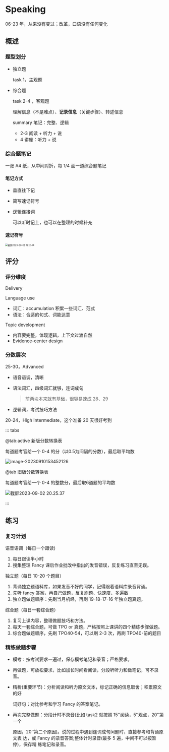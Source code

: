 # Speaking

06-23 年，从来没有变过；改革，口语没有任何变化

## 概述

### 题型划分

- 独立题

  task 1，主观题

- 综合题

  task 2-4 ，客观题

  理解信息（不是难点）、**记录信息**（关键步骤）、转述信息

  summary 笔记：完整、逻辑

  - 2-3 阅读 + 听力 + 说
  - 4 讲座：听力 + 说

### 综合题笔记

一张 A4 纸，从中间对折，每 1/4 面一道综合题笔记

#### 笔记方式

- 垂直往下记

- 简写速记符号

- 逻辑连接词

  可以听时记上，也可以在整理的时候补充

#### 速记符号

<img src="https://cdn.jsdelivr.net/gh/davidliuk/images@master/blog/%E6%88%AA%E5%B1%8F2023-08-06%2019.12.44.png" alt="截屏2023-08-06 19.12.44" style="zoom:50%;" />

## 评分

### 评分维度

Delivery

Language use

- 词汇：accumulation 积累一些词汇、范式
- 语法：合适的句式、词能达意

Topic development

- 内容要完整，体现逻辑，上下文过渡自然
- Evidence-center design

### 分数层次

25-30，Advanced

- 语音语调，清晰

- 语法词汇，四级词汇就够，连词成句

  > 前两块本来就有基础，很容易速成 28、29

- 逻辑词，考试技巧方法

20-24，High Intermediate，这个准备 20 天很好考到

::: tabs

@tab:active 新版分数转换表

每道题考官给一个 0-4 的分（以0.5为间隔的分数），最后取平均数

![image-20230910153452126](https://cdn.jsdelivr.net/gh/davidliuk/images@master/blog/image-20230910153452126.png)

@tab  旧版分数转换表

每道题考官给一个 0-4 的整数分，最后取6道题的平均数

![截屏2023-09-02 20.25.37](https://cdn.jsdelivr.net/gh/davidliuk/images@master/blog/%E6%88%AA%E5%B1%8F2023-09-02%2020.25.37.png)

:::

## 练习

### 复习计划

语音语调（每日一个跟读)

1. 每日跟读半小时
2. 搜集整理 Fancy 课后作业批改中指出的发音错误，反复练习直至无误。

独立题（每日 10-20 个题目）

1. 背诵独立题语料库，如果发音不好的同学，记得跟着语料库录音背诵。
2. 先听 fancy 答案，再自己做题，反复刷题、快速度、多遍数
3. 独立题做题顺序：先刷当月机经，再刷 19-18-17-16 年独立题真题。

综合题（每日一套综合题）

1. 复习上课内容，整理做题技巧和方法。
2. 每天一套综合题，可做 TPO or 真题，严格按照上课讲的四个精练步骤做题。
3. 综合题做题顺序，先刷 TPO40-54，可以刷 2-3 次，再刷 TPO40-前的题目

### 精练做题步骤

- 模考：按考试要求一遍过，保存模考笔记和录音；严格要求。

- 再做题，可放松要求，比如加长时间看阅读，分段听听力和做笔记，可不录音。

- 精析(重要环节)：分析阅读和听力原文文本，标记正确的信息取舍；积累原文的好

  词好句；对比参考和学习 Fancy 的答案笔记。

- 再次完整做题：分段计时不录音(比如 task2 就按照 15’’阅读，5’’观点，20’’第一个

  原因，20’’第二个原因)。说的过程中遇到连词成句问题时，直接参考和背诵原文表 达，或 Fancy 的录音答案;整体计时录音(最多 5 遍，中间不可以按暂停)，保存精 练笔记和录音。
